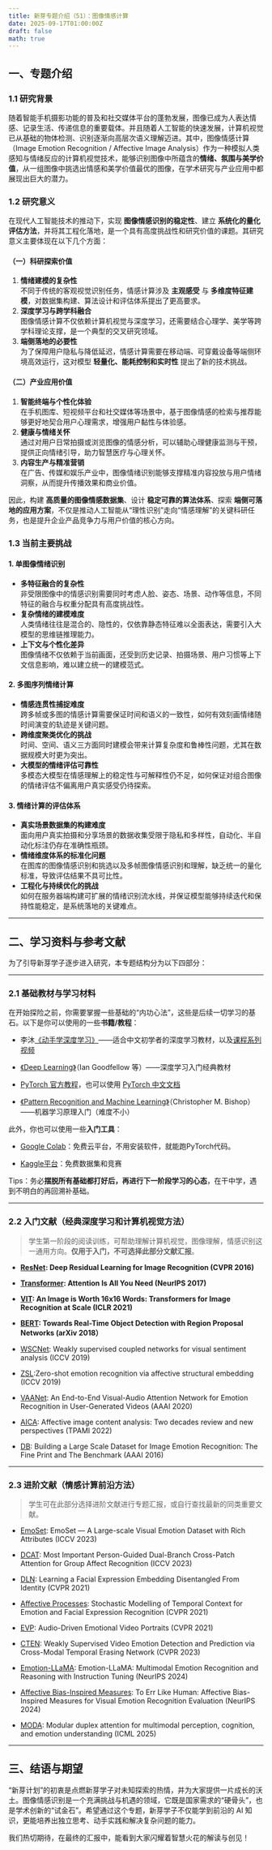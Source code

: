 ```yaml
---
title: 新芽专题介绍（51）：图像情感计算
date: 2025-09-17T01:00:00Z
draft: false
math: true
---
```


## 一、专题介绍

### 1.1  研究背景

随着智能手机摄影功能的普及和社交媒体平台的蓬勃发展，图像已成为人表达情感、记录生活、传递信息的重要载体。并且随着人工智能的快速发展，计算机视觉已从基础的物体检测、识别逐渐向高层次语义理解迈进。其中，图像情感计算（Image Emotion Recognition / Affective Image Analysis）作为一种模拟人类感知与情绪反应的计算机视觉技术，能够识别图像中所蕴含的**情绪、氛围与美学价值**，从一组图像中挑选出情感和美学价值最优的图像，在学术研究与产业应用中都展现出巨大的潜力。

### 1.2  研究意义



在现代人工智能技术的推动下，实现 **图像情感识别的稳定性**、建立 **系统化的量化评估方法**，并将其工程化落地，是一个具有高度挑战性和研究价值的课题。其研究意义主要体现在以下几个方面：  

#### （一）科研探索价值  
1. **情绪建模的复杂性**  
   不同于传统的客观视觉识别任务，情感计算涉及 **主观感受** 与 **多维度特征建模**，对数据集构建、算法设计和评估体系提出了更高要求。  
2. **深度学习与跨学科融合**  
   图像情感计算不仅依赖计算机视觉与深度学习，还需要结合心理学、美学等跨学科理论支撑，是一个典型的交叉研究领域。  
3. **端侧落地的必要性**  
   为了保障用户隐私与降低延迟，情感计算需要在移动端、可穿戴设备等端侧环境高效运行，这对模型 **轻量化、能耗控制和实时性** 提出了新的技术挑战。

#### （二）产业应用价值  
1. **智能终端与个性化体验**  
   在手机图库、短视频平台和社交媒体等场景中，基于图像情感的检索与推荐能够更好地契合用户心理需求，增强用户黏性与体验感。  
2. **健康与情绪关怀**  
   通过对用户日常拍摄或浏览图像的情感分析，可以辅助心理健康监测与干预，提供正向情绪引导，助力智慧医疗与心理关怀。  
3. **内容生产与精准营销**  
   在广告、传媒和娱乐产业中，图像情绪识别能够支撑精准内容投放与用户情绪洞察，从而提升传播效果和商业价值。  

因此，构建 **高质量的图像情感数据集**、设计 **稳定可靠的算法体系**、探索 **端侧可落地的应用方案**，不仅是推动人工智能从“理性识别”走向“情感理解”的关键科研任务，也是提升企业产品竞争力与用户价值的核心方向。  



### 1.3  当前主要挑战


#### 1. 单图像情绪识别
- **多特征融合的复杂性**  
  非受限图像中的情感识别需要同时考虑人脸、姿态、场景、动作等信息，不同特征的融合与权重分配具有高度挑战性。  
- **复杂情绪的建模难度**  
  人类情绪往往是混合的、隐性的，仅依靠静态特征难以全面表达，需要引入大模型的思维链推理能力。  
- **上下文与个性化差异**  
  图像情绪不仅依赖于当前画面，还受到历史记录、拍摄场景、用户习惯等上下文信息影响，难以建立统一的建模范式。  

#### 2. 多图序列情绪计算
- **情感连贯性捕捉难度**  
  跨多帧或多图的情感计算需要保证时间和语义的一致性，如何有效刻画情绪随时间演变的轨迹是关键问题。  
- **跨维度聚类优化的挑战**  
  时间、空间、语义三方面同时建模会带来计算复杂度和鲁棒性问题，尤其在数据规模大时更为突出。  
- **大模型的情绪评估可靠性**  
  多模态大模型在情感理解上的稳定性与可解释性仍不足，如何保证对组合图像的情绪评估不偏离用户真实感受仍待探索。  

#### 3. 情绪计算的评估体系
- **真实场景数据集的构建难度**  
  面向用户真实拍摄和分享场景的数据收集受限于隐私和多样性，自动化、半自动化标注仍存在准确性瓶颈。  
- **情绪维度体系的标准化问题**  
  在图库的图像情感识别和挑选以及多帧图像情感识别和理解，缺乏统一的量化标准，导致评估结果不具可比性。  
- **工程化与持续优化的挑战**  
  如何在服务器端构建可扩展的情绪识别流水线，并保证模型能够持续迭代和保持性能稳定，是系统落地的关键难点。  


***

## 二、学习资料与参考文献

为了引导新芽学子逐步进入研究，本专题结构分为以下四部分：

***

### 2.1  基础教材与学习材料

在开始探险之前，你需要掌握一些基础的“内功心法”，这些是后续一切学习的基石。以下是你可以使用的一些**书籍/教程**：

* 李沐[《动手学深度学习》](https://zh.d2l.ai/)——适合中文初学者的深度学习教材，以及[课程系列视频](https://space.bilibili.com/1567748478/lists/358497?type=series)

* [《Deep Learning》](https://www.deeplearningbook.org/)（Ian Goodfellow 等）——深度学习入门经典教材

* [PyTorch 官方教程](https://pytorch.org/tutorials)，也可以使用 [PyTorch 中文文档](https://pytorch-cn.readthedocs.io/zh/latest/)

* [《Pattern Recognition and Machine Learning》](https://www.microsoft.com/en-us/research/wp-content/uploads/2006/01/Bishop-Pattern-Recognition-and-Machine-Learning-2006.pdf)（Christopher M. Bishop）——机器学习原理入门（难度不小）

此外，你也可以使用一些**入门工具**：

* [Google Colab](https://colab.research.google.com/)：免费云平台，不用安装软件，就能跑PyTorch代码。

* [Kaggle平台](https://www.kaggle.com/)：免费数据集和竞赛

Tips：务必**摆脱所有基础都打好后，再进行下一阶段学习的心态**，在干中学，遇到不明白的再回溯补基础。

***

### 2.2  入门文献（经典深度学习和计算机视觉方法）

> 学生第一阶段的阅读训练，可帮助理解计算机视觉，图像理解，情感识别这一通用方向。**仅用于入门，不可选择此部分文献汇报**。

* **[ResNet](https://arxiv.org/abs/1512.03385): Deep Residual Learning for Image Recognition (CVPR 2016)**

* **[Transformer](https://arxiv.org/abs/1810.04805): Attention Is All You Need (NeurIPS 2017)**

* **[VIT](https://arxiv.org/pdf/2010.11929): An Image is Worth 16x16 Words: Transformers for Image Recognition at Scale (ICLR 2021)**

* **[BERT](https://arxiv.org/abs/1810.04805): Towards Real-Time Object Detection with Region Proposal Networks (arXiv 2018）**

* [WSCNet](https://ieeexplore.ieee.org/document/8578889): Weakly supervised coupled networks for visual sentiment analysis (ICCV 2019)

* [ZSL](https://ieeexplore.ieee.org/document/9010694):Zero-shot emotion recognition via affective structural embedding (ICCV 2019)

* [VAANet](https://arxiv.org/pdf/2003.00832): An End-to-End Visual-Audio Attention Network for Emotion Recognition in User-Generated Videos (AAAI 2020)

* [AICA](https://ieeexplore.ieee.org/document/9472932): Affective image content analysis: Two decades review and new perspectives (TPAMI 2022)

* [DB](https://arxiv.org/abs/1605.02677): Building a Large Scale Dataset for Image Emotion Recognition: The Fine Print and The Benchmark (AAAI 2016)

***

### 2.3  进阶文献（情感计算前沿方法）

> 学生可在此部分选择进阶文献进行专题汇报，或自行查找最新的同类重要文献。

* [EmoSet](https://openaccess.thecvf.com/content/ICCV2023/html/Yang_EmoSet_A_Large-scale_Visual_Emotion_Dataset_with_Rich_Attributes_ICCV_2023_paper.html): EmoSet — A Large-scale Visual Emotion Dataset with Rich Attributes (ICCV 2023)  

* [DCAT](https://openaccess.thecvf.com/content/ICCV2023/html/Xie_Most_Important_Person-Guided_Dual-Branch_Cross-Patch_Attention_for_Group_Affect_Recognition_ICCV_2023_paper.html): Most Important Person-Guided Dual-Branch Cross-Patch Attention for Group Affect Recognition (ICCV 2023)  

* [DLN](https://openaccess.thecvf.com/content/CVPR2021/html/Zhang_Learning_a_Facial_Expression_Embedding_Disentangled_From_Identity_CVPR_2021_paper.html): Learning a Facial Expression Embedding Disentangled From Identity (CVPR 2021)  

* [Affective Processes](https://openaccess.thecvf.com/content/CVPR2021/papers/Sanchez_Affective_Processes_Stochastic_Modelling_of_Temporal_Context_for_Emotion_and_CVPR_2021_paper.pdf): Stochastic Modelling of Temporal Context for Emotion and Facial Expression Recognition (CVPR 2021)  

* [EVP](https://openaccess.thecvf.com/content/CVPR2021/papers/Ji_Audio-Driven_Emotional_Video_Portraits_CVPR_2021_paper.pdf): Audio-Driven Emotional Video Portraits (CVPR 2021) 

* [CTEN](https://ieeexplore.ieee.org/document/10203999): Weakly Supervised Video Emotion Detection and Prediction via Cross-Modal Temporal Erasing Network (CVPR 2023)  

* [Emotion-LLaMA](https://neurips.cc/virtual/2024/poster/93492): Emotion-LLaMA: Multimodal Emotion Recognition and Reasoning with Instruction Tuning (NeurIPS 2024)  

* [Affective Bias-Inspired Measures](https://neurips.cc/virtual/2024/poster/93696): To Err Like Human: Affective Bias-Inspired Measures for Visual Emotion Recognition Evaluation (NeurIPS 2024)  

* [MODA](https://arxiv.org/abs/2507.04635): Modular duplex attention for multimodal perception, cognition, and emotion understanding (ICML 2025)  



***


## 三、结语与期望

“新芽计划”的初衷是点燃新芽学子对未知探索的热情，并为大家提供一片成长的沃土。图像情感识别是一个充满挑战与机遇的领域，它既是国家需求的“硬骨头”，也是学术创新的“试金石”。希望通过这个专题，新芽学子不仅能学到前沿的 AI 知识，更能培养出独立思考、动手实践和解决复杂问题的能力。

我们热切期待，在最终的汇报中，能看到大家闪耀着智慧火花的解读与创见！
